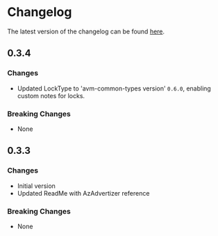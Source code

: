 # Changelog

The latest version of the changelog can be found [here](https://github.com/Azure/bicep-registry-modules/blob/main/avm/res/analysis-services/server/CHANGELOG.md).

## 0.3.4

### Changes

- Updated LockType to 'avm-common-types version' `0.6.0`, enabling custom notes for locks.

### Breaking Changes

- None

## 0.3.3

### Changes

- Initial version
- Updated ReadMe with AzAdvertizer reference

### Breaking Changes

- None
